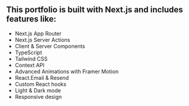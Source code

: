 ## This portfolio is built with Next.js and includes features like:

- Next.js App Router
- Next.js Server Actions
- Client & Server Components
- TypeScript
- Tailwind CSS
- Context API
- Advanced Animations with Framer Motion
- React.Email & Resend
- Custom React hooks
- Light & Dark mode
- Responsive design

